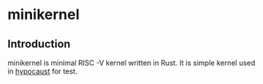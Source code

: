 # minikernel
## Introduction
minikernel is minimal RISC -V kernel written in Rust. It is simple kernel used in [hypocaust](https://github.com/KuangjuX/hypocaust) for test.
